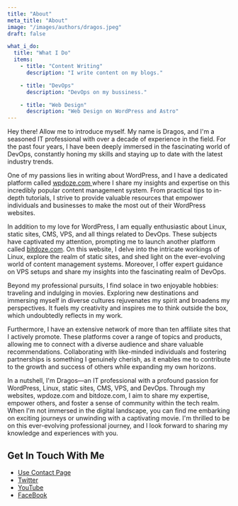 ```yaml
---
title: "About"
meta_title: "About"
image: "/images/authors/dragos.jpeg"
draft: false

what_i_do:
  title: "What I Do"
  items:
    - title: "Content Writing"
      description: "I write content on my blogs."

    - title: "DevOps"
      description: "DevOps on my bussiness."

    - title: "Web Design"
      description: "Web Design on WordPress and Astro"
---
```


Hey there! Allow me to introduce myself. My name is Dragos, and I'm a seasoned IT professional with over a decade of experience in the field. For the past four years, I have been deeply immersed in the fascinating world of DevOps, constantly honing my skills and staying up to date with the latest industry trends.

One of my passions lies in writing about WordPress, and I have a dedicated platform called [wpdoze.com ](https://www.wpdoze.com/)where I share my insights and expertise on this incredibly popular content management system. From practical tips to in-depth tutorials, I strive to provide valuable resources that empower individuals and businesses to make the most out of their WordPress websites.

In addition to my love for WordPress, I am equally enthusiastic about Linux, static sites, CMS, VPS, and all things related to DevOps. These subjects have captivated my attention, prompting me to launch another platform called [bitdoze.com](https://www.bitdoze.com/). On this website, I delve into the intricate workings of Linux, explore the realm of static sites, and shed light on the ever-evolving world of content management systems. Moreover, I offer expert guidance on VPS setups and share my insights into the fascinating realm of DevOps.

Beyond my professional pursuits, I find solace in two enjoyable hobbies: traveling and indulging in movies. Exploring new destinations and immersing myself in diverse cultures rejuvenates my spirit and broadens my perspectives. It fuels my creativity and inspires me to think outside the box, which undoubtedly reflects in my work.

Furthermore, I have an extensive network of more than ten affiliate sites that I actively promote. These platforms cover a range of topics and products, allowing me to connect with a diverse audience and share valuable recommendations. Collaborating with like-minded individuals and fostering partnerships is something I genuinely cherish, as it enables me to contribute to the growth and success of others while expanding my own horizons.

In a nutshell, I'm Dragos—an IT professional with a profound passion for WordPress, Linux, static sites, CMS, VPS, and DevOps. Through my websites, wpdoze.com and bitdoze.com, I aim to share my expertise, empower others, and foster a sense of community within the tech realm. When I'm not immersed in the digital landscape, you can find me embarking on exciting journeys or unwinding with a captivating movie. I'm thrilled to be on this ever-evolving professional journey, and I look forward to sharing my knowledge and experiences with you.

## Get In Touch With Me

- [Use Contact Page](https://www.bitdoze.com/contact/)
- [Twitter](https://twitter.com/bitdoze)
- [YouTube](https://www.youtube.com/@webdoze)
- [FaceBook](https://www.facebook.com/dragos.balota)
